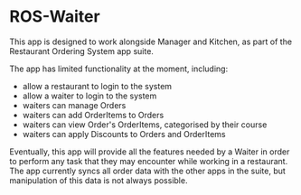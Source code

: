ROS-Waiter
==========

This app is designed to work alongside Manager and Kitchen, as part of the Restaurant Ordering System app suite.

The app has limited functionality at the moment, including:
- allow a restaurant to login to the system
- allow a waiter to login to the system
- waiters can manage Orders
- waiters can add OrderItems to Orders
- waiters can view Order's OrderItems, categorised by their course
- waiters can apply Discounts to Orders and OrderItems

Eventually, this app will provide all the features needed by a Waiter in order to perform any task that they may encounter while working in a restaurant. The app currently syncs all order data with the other apps in the suite, but manipulation of this data is not always possible.
